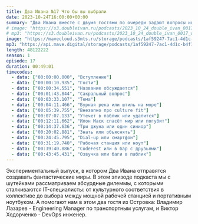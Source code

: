 ```yaml
---
title: Два Ивана №17 Что бы вы выбрали
date: 2023-10-24T16:00:00+00:00
summary: "Два Ивана вместе с двумя гостями по очереди задают вопросы или-или, в которых выбор не так прост"
# image: "https://s3.doubleivan.ru/podcasts/2023_10_24_double_ivan_0017_would_you_rather.jpg"
# mp3: "https://s3.doubleivan.ru/podcasts/2023_10_24_double_ivan_0017_would_you_rather.mp3"
image: "https://mavecloud.s3mts.ru/storage/podcasts/1af59247-7ac1-4d1c-b4f1-fd950f3daf15/images/5527bf80-4b47-41f2-a838-7fd4ba9f4c41.jpg"
mp3: "https://api.mave.digital/storage/podcasts/1af59247-7ac1-4d1c-b4f1-fd950f3daf15/episodes/5527bf80-4b47-41f2-a838-7fd4ba9f4c41.mp3"
length: 48122222
season: 1
episode: 17
duration: 00:49:01
timecodes:
  - data: ["00:00:00.000", "Вступление"]
  - data: ["00:00:10.935", "Гости"]
  - data: ["00:00:34.551", "Название обсуждается"]
  - data: ["00:01:43.844", "Сакральный вопрос"]
  - data: ["00:03:33.107", "Тема"]
  - data: ["00:04:11.466", "Бурная река или штиль на море"]
  - data: ["00:05:39.755", "Внезапно про culture fit"]
  - data: ["00:07:07.133", "Утечет в паблик или удалится"]
  - data: ["00:12:11.662", "Илон Маск спасёт мир или погубит"]
  - data: ["00:14:37.636", "Три джуна или один синиор"]
  - data: ["00:20:02.881", "Знать или объяснять"]
  - data: ["00:24:45.795", "Dial-up или смартфон"]
  - data: ["00:31:19.740", "Рабочая станция или ноут"]
  - data: ["00:39:40.886", "CodeFest или в бар с друзьями"]
  - data: ["00:43:45.431", "Озвучка или баги в паблик"]
---
```


Экспериментальный выпуск, в котором Два Ивана отправятся создавать фантастические миры. В этом эпизоде подкаста мы с шутейками рассматриваем абсурдные дилеммы, с которыми сталкиваются IT-специалисты: от культурного соответствия в коллективе до выбора между мощной рабочей станцией и портативным ноутбуком. А помогают нам в этом два гостя из Островка: Владимир Лазарев - Engineering Manager по транспортным услугам, и Виктор Ходорченко - DevOps инженер.

 


